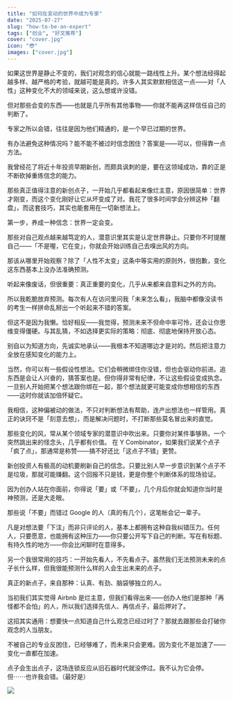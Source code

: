 ```yaml
---
title: "如何在变动的世界中成为专家"
date: "2025-07-27"
slug: "how-to-be-an-expert"
tags: ["创业", "好文推荐"]
cover: "cover.jpg"
icon: "😎"
images: ["cover.jpg"]
---
```

如果这世界是静止不变的，我们对观念的信心就能一路线性上升。某个想法经得起越多样、越严格的考验，就越可能是真的。许多人其实默默相信这一点——对「人性」这种变化不大的领域来说，这么想或许没错。



但对那些会变的东西——也就是几乎所有其他事物——你就不能再这样信任自己的判断了。



专家之所以会错，往往是因为他们精通的，是一个早已过期的世界。



有办法避免这种情况吗？能不能不被过时信念困住？答案是——可以，但得靠一点方法。



我曾经花了将近十年投资早期新创，而颇具讽刺的是，要在这领域成功，靠的正是不断砍掉重练信念的能力。



那些真正值得注意的新创点子，一开始几乎都看起来像烂主意，原因很简单：世界才刚变，而这个变化刚好让它从坏变成了对。我花了很多时间学会分辨这种「翻盘」，而这套技巧，其实也能套用在一切新想法上。



第一步，养成一种信念：世界一定会变。



那些对自己观点越来越笃定的人，潜意识里其实是认定世界静止。只要你不时提醒自己——「不是喔，它在变」，你就会开始训练自己去嗅出风的方向。



那该从哪里开始观察？除了「人性不太变」这条中等实用的原则外，很抱歉，变化这东西基本上没办法准确预测。



听起来像废话，但很重要：真正重要的变化，几乎从来都来自意料之外的方向。



所以我乾脆放弃预测。每次有人在访问里问我「未来怎么看」，我脑中都像没读书的考生一样拼命乱掰出一个听起来不错的答案。



但这不是因为我懒。恰好相反——我觉得，预测未来不但命中率可怜，还会让你思维变得僵硬。与其乱猜，不如选择更实际的策略：彻底、彻底地保持开放心态。



别自以为知道方向，先诚实地承认——我根本不知道哪边才是对的。然后把注意力全放在感知变化的能力上。



当然，你可以有一些假设性想法。它们会稍微绑住你没错，但也会驱动你前进。追东西是会让人兴奋的，猜答案也是。但你得非常有纪律，不让这些假设变成执念。
一旦别人开始把某个想法跟你绑在一起，那个想法就更可能变成你想相信的东西——这时你就该加倍怀疑它。



我相信，这种偏被动的做法，不只对判断想法有帮助，连产出想法也一样管用。真正的诀窍不是「刻意去想」，而是解决问题时，不打断那些莫名冒出来的直觉。



那些变化的风，常从某个领域专家的潜意识中吹出来。只要你对某件事够熟，一个突然跳出来的怪念头，几乎都有价值。
在 Y Combinator，如果我们说某个点子「疯了点」，那通常是称赞——搞不好还比「这点子不错」更赞。



新创投资人有极高的动机要刷新自己的信念。只要比别人早一步意识到某个点子不是垃圾，那就可能赚翻。这个回报不只是钱，更是你整个判断体系的现场验证。



因为创办人站在你面前，你得说「要」或「不要」，几个月后你就会知道你当时是神预测，还是大走眼。



那些说「不要」而错过 Google 的人（真的有几个），这笔帐会记一辈子。



凡是对想法要「下注」而非只评论的人，基本上都拥有这种自我纠错压力。任何人，只要愿意，也能拥有这种压力——你只要公开写下自己的判断。写在有标题、有持久性的地方——你会比闲聊时在意得多。



另一个我很常用的技巧：一开始先看人，不先看点子。虽然我们无法预测未来的点子长什么样，但我很能预测什么样的人会生出未来的点子。



真正的新点子，来自那种：认真、有劲、脑袋够独立的人。



当初我们其实觉得 Airbnb 是烂主意，但我们看得出来——创办人他们是那种「再怪都不会怕」的人，所以我们选择先信人、再信点子，最后押对了。



这招其实通用：想要快一点知道自己什么观念已经过时了？那就去跟那些会打破你观念的人当朋友。



不被自己的专业反困住，已经够难了，而未来只会更难。因为变化不是加速了——变化一直都在加速。



点子会生出点子，这场连锁反应从旧石器时代就没停过。我不认为它会停。
但⋯⋯也许我会错。（最好是）




![](https://prod-files-secure.s3.us-west-2.amazonaws.com/112d0858-5090-4d34-a606-b75eb8d65fd2/46476355-9cf3-4e99-9b7a-3531bc426380/1000202064.png?X-Amz-Algorithm=AWS4-HMAC-SHA256&X-Amz-Content-Sha256=UNSIGNED-PAYLOAD&X-Amz-Credential=ASIAZI2LB4667WWNYYZH%2F20250831%2Fus-west-2%2Fs3%2Faws4_request&X-Amz-Date=20250831T112536Z&X-Amz-Expires=3600&X-Amz-Security-Token=IQoJb3JpZ2luX2VjEJL%2F%2F%2F%2F%2F%2F%2F%2F%2F%2FwEaCXVzLXdlc3QtMiJHMEUCICF0mRBe0nuqpABdUMTrcyNN%2FYnAeXECuGIfptU%2BGsI1AiEApF7uzqXI7HWkPnmaIDVrJ4TlAfh3M4t9nXZqIoQ4WxYqiAQI6%2F%2F%2F%2F%2F%2F%2F%2F%2F%2F%2FARAAGgw2Mzc0MjMxODM4MDUiDOACMq%2F2hxfd6V3giyrcA5q%2BGR%2Fyv79B7xMmX7eBv7FlRYCOvYN4KzoGqg2CnLpBLMPHOKoLEVZtuaiDiyI%2BfoRC18q%2BiGEd5pg%2FxyfUpcyTJLdurT0agR4vN0TgTQWb%2F37O3HP8I7fLvF0RhWNMu9qC5Sh325EYfUqE76KgaEvQnqnTixWwkuUEf7BSFWY7Gp%2FRqVCdDNMuOgIyRQ1khInHrntM4jLasFAGIu5Hv%2BXA5oa3K5Guuk8o8Xw3L7OXdz15qclJ%2FlPnO%2FS91VxkeTEhSda%2B8GqQE0XbICNNkikNosO0P9lQJhT18rAlrn2xzxeIAwr7Jg%2FMZmbvWGqax4itIC%2BTm%2B1d5AHyl7auBO2FYl%2BW6uGe36aQiXikScE5JT2fNMncnX6BbTpTLVEuySldh6RcgcJ1ccA8Yi2CqA%2BJH%2B9WfTuVCS6NsMewcti1uzcHOEvafucSZOT4sCY3xyUt6W0TWQ2TK%2BQJDwGDMco%2BEI3oRZziDeBs04HBbOy6dCDdH2wvyg00K%2FTkx6paJYri%2BUDe0saGs%2FXQdsye2r9U0qGRsdGy9UBSS3IMqaShKcJraKgFQYPjnJ1cNa346gIv1%2BBjKZVB3kj7G1d2TGRVCzyBCxXYvGmw%2FtUfMg3FW87HlUsgjGZqtop5MP%2By0MUGOqUBUvwwF94tb0RgEVDkT5u7V9Uj%2FGMRV7zeXL1iM2BSUxhk6uQiKIZPe0xiHA%2FSkrF0SUskxLkQiQOz1w2VOw292ErPRW0Zoc9P2NkF9h9%2FjhENcE%2BDD1Ysw6W0Hy9O4SE8u5%2BVd8rYDvrP%2FQOviVPbzQZxTbkneYb7oSdjlTgxE%2FloH3jNfEAhnnwfUp8oKb%2B0cbYlYJYyUlgj%2Fel7T5RIpx0jwYDg&X-Amz-Signature=d08169d068d9dce9781b43a648619659de09db2c9c8e8a5296c4291c684be344&X-Amz-SignedHeaders=host&x-amz-checksum-mode=ENABLED&x-id=GetObject)


